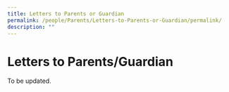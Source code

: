 ```yaml
---
title: Letters to Parents or Guardian
permalink: /people/Parents/Letters-to-Parents-or-Guardian/permalink/
description: ""
---
```


Letters to Parents/Guardian
===========================

To be updated.